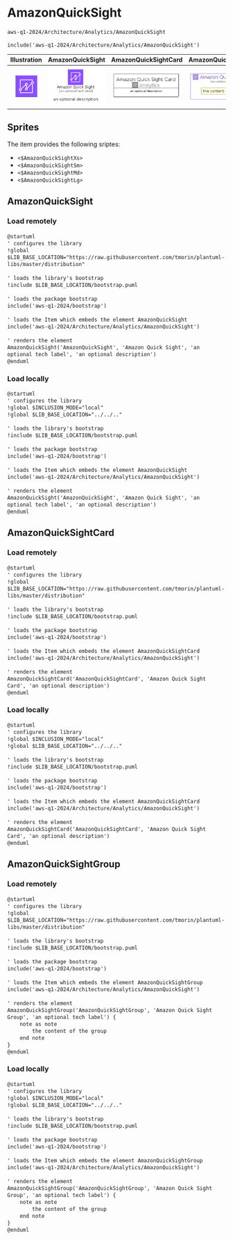 # AmazonQuickSight


```text
aws-q1-2024/Architecture/Analytics/AmazonQuickSight
```

```text
include('aws-q1-2024/Architecture/Analytics/AmazonQuickSight')
```



| Illustration | AmazonQuickSight | AmazonQuickSightCard | AmazonQuickSightGroup |
| :---: | :---: | :---: | :---: |
| ![illustration for Illustration](../../../aws-q1-2024/Architecture/Analytics/AmazonQuickSight.png) | ![illustration for AmazonQuickSight](../../../aws-q1-2024/Architecture/Analytics/AmazonQuickSight.Local.png) | ![illustration for AmazonQuickSightCard](../../../aws-q1-2024/Architecture/Analytics/AmazonQuickSightCard.Local.png) | ![illustration for AmazonQuickSightGroup](../../../aws-q1-2024/Architecture/Analytics/AmazonQuickSightGroup.Local.png) |



## Sprites
The item provides the following sriptes:

- `<$AmazonQuickSightXs>`
- `<$AmazonQuickSightSm>`
- `<$AmazonQuickSightMd>`
- `<$AmazonQuickSightLg>`





## AmazonQuickSight

### Load remotely
```plantuml
@startuml
' configures the library
!global $LIB_BASE_LOCATION="https://raw.githubusercontent.com/tmorin/plantuml-libs/master/distribution"

' loads the library's bootstrap
!include $LIB_BASE_LOCATION/bootstrap.puml

' loads the package bootstrap
include('aws-q1-2024/bootstrap')

' loads the Item which embeds the element AmazonQuickSight
include('aws-q1-2024/Architecture/Analytics/AmazonQuickSight')

' renders the element
AmazonQuickSight('AmazonQuickSight', 'Amazon Quick Sight', 'an optional tech label', 'an optional description')
@enduml
```

### Load locally
```plantuml
@startuml
' configures the library
!global $INCLUSION_MODE="local"
!global $LIB_BASE_LOCATION="../../.."

' loads the library's bootstrap
!include $LIB_BASE_LOCATION/bootstrap.puml

' loads the package bootstrap
include('aws-q1-2024/bootstrap')

' loads the Item which embeds the element AmazonQuickSight
include('aws-q1-2024/Architecture/Analytics/AmazonQuickSight')

' renders the element
AmazonQuickSight('AmazonQuickSight', 'Amazon Quick Sight', 'an optional tech label', 'an optional description')
@enduml
```

## AmazonQuickSightCard

### Load remotely
```plantuml
@startuml
' configures the library
!global $LIB_BASE_LOCATION="https://raw.githubusercontent.com/tmorin/plantuml-libs/master/distribution"

' loads the library's bootstrap
!include $LIB_BASE_LOCATION/bootstrap.puml

' loads the package bootstrap
include('aws-q1-2024/bootstrap')

' loads the Item which embeds the element AmazonQuickSightCard
include('aws-q1-2024/Architecture/Analytics/AmazonQuickSight')

' renders the element
AmazonQuickSightCard('AmazonQuickSightCard', 'Amazon Quick Sight Card', 'an optional description')
@enduml
```

### Load locally
```plantuml
@startuml
' configures the library
!global $INCLUSION_MODE="local"
!global $LIB_BASE_LOCATION="../../.."

' loads the library's bootstrap
!include $LIB_BASE_LOCATION/bootstrap.puml

' loads the package bootstrap
include('aws-q1-2024/bootstrap')

' loads the Item which embeds the element AmazonQuickSightCard
include('aws-q1-2024/Architecture/Analytics/AmazonQuickSight')

' renders the element
AmazonQuickSightCard('AmazonQuickSightCard', 'Amazon Quick Sight Card', 'an optional description')
@enduml
```

## AmazonQuickSightGroup

### Load remotely
```plantuml
@startuml
' configures the library
!global $LIB_BASE_LOCATION="https://raw.githubusercontent.com/tmorin/plantuml-libs/master/distribution"

' loads the library's bootstrap
!include $LIB_BASE_LOCATION/bootstrap.puml

' loads the package bootstrap
include('aws-q1-2024/bootstrap')

' loads the Item which embeds the element AmazonQuickSightGroup
include('aws-q1-2024/Architecture/Analytics/AmazonQuickSight')

' renders the element
AmazonQuickSightGroup('AmazonQuickSightGroup', 'Amazon Quick Sight Group', 'an optional tech label') {
    note as note
        the content of the group
    end note
}
@enduml
```

### Load locally
```plantuml
@startuml
' configures the library
!global $INCLUSION_MODE="local"
!global $LIB_BASE_LOCATION="../../.."

' loads the library's bootstrap
!include $LIB_BASE_LOCATION/bootstrap.puml

' loads the package bootstrap
include('aws-q1-2024/bootstrap')

' loads the Item which embeds the element AmazonQuickSightGroup
include('aws-q1-2024/Architecture/Analytics/AmazonQuickSight')

' renders the element
AmazonQuickSightGroup('AmazonQuickSightGroup', 'Amazon Quick Sight Group', 'an optional tech label') {
    note as note
        the content of the group
    end note
}
@enduml
```

